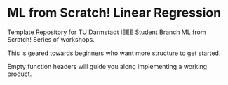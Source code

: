 # ML from Scratch! Linear Regression
Template Repository for TU Darmstadt IEEE Student Branch ML from Scratch! Series of workshops. 

This is geared towards beginners who want more structure to get started.

Empty function headers will guide you along implementing a working product.
